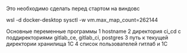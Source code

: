 Это необходимо сделать перед стартом на виндовс

wsl -d docker-desktop
sysctl -w vm.max_map_count=262144

Основные переменные программы
1 hostname
2 директория ci_cd с поддиректориями gitlab_ce, gitlab_ci, postgres
3 путь к текущей директории хранилища 1С
4 список пользователей гитлаб и 1С